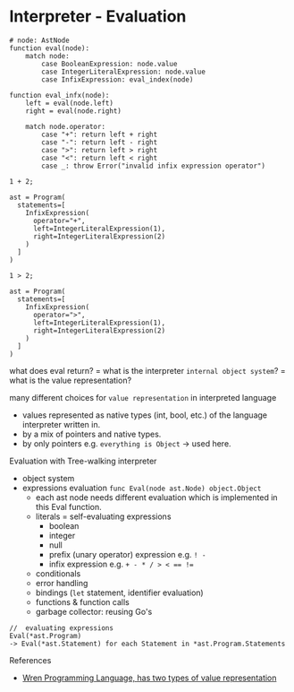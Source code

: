 # Interpreter - Evaluation

```pseudocode
# node: AstNode
function eval(node): 
    match node:
        case BooleanExpression: node.value
        case IntegerLiteralExpression: node.value
        case InfixExpression: eval_index(node)

function eval_infx(node):
    left = eval(node.left)
    right = eval(node.right)
    
    match node.operator:
        case "+": return left + right
        case "-": return left - right
        case ">": return left > right
        case "<": return left < right
        case _: throw Error("invalid infix expression operator")
```

``` 
1 + 2;

ast = Program(
  statements=[
    InfixExpression(
      operator="+",
      left=IntegerLiteralExpression(1),
      right=IntegerLiteralExpression(2)
    )
  ]
)

1 > 2;

ast = Program(
  statements=[
    InfixExpression(
      operator=">",
      left=IntegerLiteralExpression(1),
      right=IntegerLiteralExpression(2)
    )
  ]
)
```

what does eval return? 
= what is the interpreter `internal object system`?
= what is the value representation?

many different choices for `value representation` in interpreted language
- values represented as native types (int, bool, etc.) of the language interpreter written in.
- by a mix of pointers and native types.
- by only pointers e.g. `everything is Object` -> used here.

Evaluation with Tree-walking interpreter
- object system
- expressions evaluation `func Eval(node ast.Node) object.Object`
    - each ast node needs different evaluation which is implemented in this Eval function.
    - literals = self-evaluating expressions
        - boolean
        - integer
        - null
        - prefix (unary operator) expression e.g. `! -`
        - infix expression e.g. `+ - * / > < == !=`
    - conditionals
    - error handling
    - bindings (`let` statement, identifier evaluation)
    - functions & function calls
    - garbage collector: reusing Go's

``` 
//  evaluating expressions
Eval(*ast.Program)
-> Eval(*ast.Statement) for each Statement in *ast.Program.Statements
```

References
- [Wren Programming Language, has two types of value representation](https://github.com/wren-lang/wren.git)